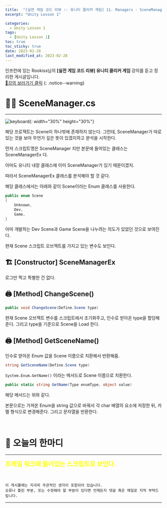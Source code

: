 ```yaml
---
title:  "[실전 게임 코드 리뷰 :: 유니티 클리커 게임] 11. Managers - SceneManager"
excerpt: "Unity Lesson 1"

categories:
  - Unity Lesson 1
tags:
  - [Unity Lesson 1]
toc: true
toc_sticky: true
date: 2023-02-28
last_modified_at: 2023-02-28
---
```


인프런에 있는 Rookiss님의 **[실전 게임 코드 리뷰] 유니티 클리커 게임** 강의를 듣고 정리한 게시글입니다.
<br>
[🔔강의 보러가기 클릭](https://www.inflearn.com/course/%EC%8B%A4%EC%A0%84%EA%B2%8C%EC%9E%84-%EC%BD%94%EB%93%9C%EB%A6%AC%EB%B7%B0-%EC%9C%A0%EB%8B%88%ED%8B%B0-%ED%81%B4%EB%A6%AC%EC%BB%A4)
{: .notice--warning}

# 🧑‍💼 SceneManager.cs
<hr style="width:100%" />

![keyboard](https://media.giphy.com/media/o0vwzuFwCGAFO/giphy.gif){: width="30%" height="30%"}

해당 프로젝트는 Scene이 하나밖에 존재하지 않는다.
그런데, SceneManager가 따로 있는 것을 보아 무언가 깊은 뜻이 있겠지하고 분석을 시작한다.

먼저 스크립트명은 SceneManager 지만 본문에 들어있는 클래스는 SceneManagerEx 다.

아마도 유니티 내장 클래스에 이미 SceneManager가 있기 때문이겠지.

따라서 SceneManagerEx 클래스를 분석해야 할 것 같다.

해당 클래스에서는 아래와 같이 Scene이라는 Enum 클래스를 사용한다.

```c#
public enum Scene
{
	Unknown,
	Dev,
	Game,
}
```

아마 개발하는 Dev Scene과 Game Scene을 나누려는 의도가 있었던 것으로 보여진다.

현재 Scene 스크립트 오브젝트를 가지고 있는 변수도 보인다.


## 🏗️ [Constructor] SceneManagerEx

로그만 찍고 특별한 건 없다.

## 🖨️ [Method] ChangeScene()

```c#
public void ChangeScene(Define.Scene type)
```

현재 Scene 오브젝트 변수를 스크립트에서 초기화주고, 인수로 받아온 type을 할당해준다.
그리고 type을 기준으로 Scene을 Load 한다.

## 🖨️ [Method] GetSceneName()

인수로 받아온 Enum 값을 Scene 이름으로 치환해서 반환해줌.

```c#
string GetSceneName(Define.Scene type)
```

`System.Enum.GetName()` 이라는 메서드로 Scene 이름으로 치환한다.

```c#
public static string GetName(Type enumType, object value)
```

해당 메서드는 위와 같다.

본문으로는 가져온 Enum을 string 값으로 바꿔서 각 char 배열의 요소에 저장한 뒤, 카멜 형식으로 변경해준다.
그리고 문자열을 반환한다.

<br>

# 📢 오늘의 한마디
<hr style="width:100%" />

<strong style="color:Yellow; font-size:15pt">프레임 워크에 들어있는 스크립트로 보인다.</strong>

<br>

    이 게시물에는 지극히 주관적인 생각이 포함되어 있습니다. 
    오류나 틀린 부분, 또는 수정해야 할 부분이 있다면 언제든지 댓글 혹은 메일로 지적 부탁드립니다.
    
<hr>

